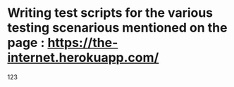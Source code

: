 # Writing test scripts for the various testing scenarious mentioned on the page : https://the-internet.herokuapp.com/

123
